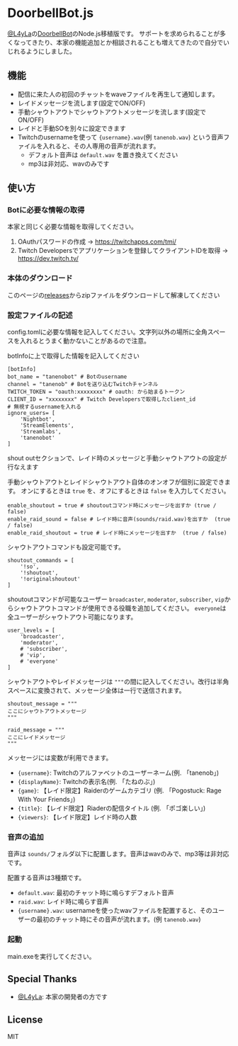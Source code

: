 # DoorbellBot.js
[@L4yLa](https://github.com/L4yLa)の[DoorbellBot](https://github.com/L4yLa/TwitchBots/tree/main/DoorbellBot)のNode.js移植版です。
サポートを求められることが多くなってきたり、本家の機能追加とか相談されることも増えてきたので自分でいじれるようにしました。

## 機能
- 配信に来た人の初回のチャットをwaveファイルを再生して通知します。
- レイドメッセージを流します(設定でON/OFF)
- 手動シャウトアウトでシャウトアウトメッセージを流します(設定でON/OFF)
- レイドと手動SOを別々に設定できます
- Twitchのusernameを使って `{username}.wav`(例 `tanenob.wav`) という音声ファイルを入れると、その人専用の音声が流れます。
    - デフォルト音声は `default.wav` を置き換えてください
    - mp3は非対応、wavのみです

## 使い方

### Botに必要な情報の取得
本家と同じく必要な情報を取得してください。
1. OAuthパスワードの作成 → https://twitchapps.com/tmi/
2. Twitch Developersでアプリケーションを登録してクライアントIDを取得 → https://dev.twitch.tv/

### 本体のダウンロード
このページの[releases](https://github.com/mtane0412/DoorbellBot-js/releases)からzipファイルをダウンロードして解凍してください

### 設定ファイルの記述
config.tomlに必要な情報を記入してください。文字列以外の場所に全角スペースを入れるとうまく動かないことがあるので注意。

botInfoに上で取得した情報を記入してください
```
[botInfo]
bot_name = "tanenobot" # Botのusername
channel = "tanenob" # Botを送り込むTwitchチャンネル
TWITCH_TOKEN = "oauth:xxxxxxxx" # oauth: から始まるトークン
CLIENT_ID = "xxxxxxxx" # Twitch Developersで取得したclient_id
# 無視するusernameを入れる
ignore_users= [
    'Nightbot',
    'StreamElements',
    'Streamlabs',
    'tanenobot'
]
```

shout outセクションで、レイド時のメッセージと手動シャウトアウトの設定が行なえます

手動シャウトアウトとレイドシャウトアウト自体のオンオフが個別に設定できます。
オンにするときは `true` を、オフにするときは `false` を入力してください。
```
enable_shoutout = true # shoutoutコマンド時にメッセージを出すか (true / false)
enable_raid_sound = false # レイド時に音声(sounds/raid.wav)を出すか  (true / false)
enable_raid_shoutout = true # レイド時にメッセージを出すか  (true / false)
```

シャウトアウトコマンドも設定可能です。
```
shoutout_commands = [
    '!so',
    '!shoutout',
    '!originalshoutout'
]
```

shoutoutコマンドが可能なユーザー
`broadcaster`, `moderator`, `subscriber`, `vip`からシャウトアウトコマンドが使用できる役職を追加してください。
`everyone`は全ユーザーがシャウトアウト可能になります。
```
user_levels = [
    'broadcaster',
    'moderator',
    # 'subscriber',
    # 'vip',
    # 'everyone'
]
```

シャウトアウトやレイドメッセージは `"""`の間に記入してください。改行は半角スペースに変換されて、メッセージ全体は一行で送信されます。

```
shoutout_message = """
ここにシャウトアウトメッセージ
"""

raid_message = """
ここにレイドメッセージ
"""
```

メッセージには変数が利用できます。
- `{username}`: Twitchのアルファベットのユーザーネーム(例. 「tanenob」)
- `{displayName}`: Twitchの表示名(例. 「たねのぶ」)
- `{game}`: 【レイド限定】Raiderのゲームカテゴリ (例. 「Pogostuck: Rage With Your Friends」)
- `{title}`: 【レイド限定】Riaderの配信タイトル (例. 「ポゴ楽しい」)
- `{viewers}`: 【レイド限定】レイド時の人数

### 音声の追加
音声は `sounds/`フォルダ以下に配置します。音声はwavのみで、mp3等は非対応です。

配置する音声は3種類です。

- `default.wav`: 最初のチャット時に鳴らすデフォルト音声
- `raid.wav`: レイド時に鳴らす音声
- `{username}.wav`: usernameを使ったwavファイルを配置すると、そのユーザーの最初のチャット時にその音声が流れます。(例 `tanenob.wav`)

### 起動
main.exeを実行してください。

## Special Thanks
- [@L4yLa](https://github.com/L4yLa): 本家の開発者の方です

## License
MIT
